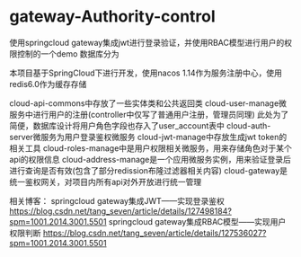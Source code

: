 # gateway-Authority-control
使用springcloud gateway集成jwt进行登录验证，并使用RBAC模型进行用户的权限控制的一个demo
数据库分为

本项目基于SpringCloud下进行开发，使用nacos 1.14作为服务注册中心，使用redis6.0作为缓存存储

cloud-api-commons中存放了一些实体类和公共返回类
cloud-user-manage微服务中进行用户的注册(controller中仅写了普通用户注册，管理员同理)
此处为了简便，数据库设计将用户角色字段也存入了user_account表中
cloud-auth-server微服务为用户登录鉴权微服务
cloud-jwt-manage中存放生成jwt token的相关工具
cloud-roles-manage中是用户权限相关微服务，用来存储角色对于某个api的权限信息
cloud-address-manage是一个应用微服务实例，用来验证登录后进行查询是否有效(包含了部分redission布隆过滤器相关内容)
cloud-gateway是统一鉴权网关，对项目内所有api对外开放进行统一管理

相关博客：
springcloud gateway集成JWT——实现登录鉴权 
https://blog.csdn.net/tang_seven/article/details/127498184?spm=1001.2014.3001.5501
springcloud gateway集成RBAC模型——实现用户权限判断
https://blog.csdn.net/tang_seven/article/details/127536027?spm=1001.2014.3001.5501

